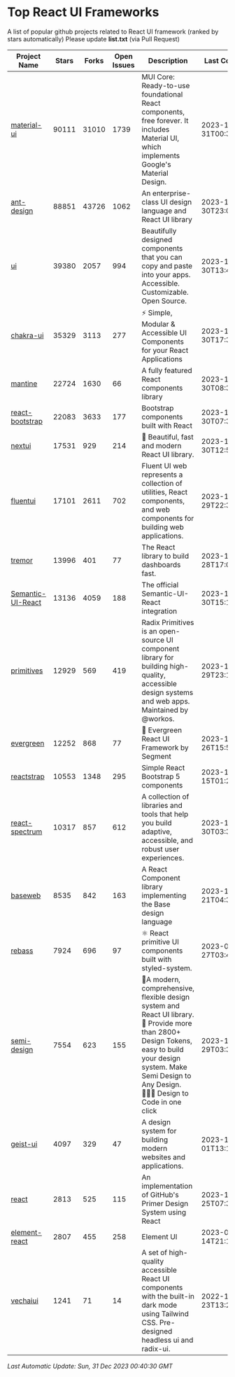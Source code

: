 # Top React UI Frameworks

A list of popular github projects related to React UI framework (ranked by stars automatically)
Please update **list.txt** (via Pull Request)

| Project Name | Stars | Forks | Open Issues | Description | Last Commit |
| ------------ | ----- | ----- | ----------- | ----------- | ----------- |
| [material-ui](https://github.com/mui/material-ui) |90111|31010|1739|MUI Core: Ready-to-use foundational React components, free forever. It includes Material UI, which implements Google&#39;s Material Design.|2023-12-31T00:38:54Z|
| [ant-design](https://github.com/ant-design/ant-design) |88851|43726|1062|An enterprise-class UI design language and React UI library|2023-12-30T23:00:12Z|
| [ui](https://github.com/shadcn-ui/ui) |39380|2057|994|Beautifully designed components that you can copy and paste into your apps. Accessible. Customizable. Open Source.|2023-12-30T13:40:40Z|
| [chakra-ui](https://github.com/chakra-ui/chakra-ui) |35329|3113|277|⚡️ Simple, Modular &amp; Accessible UI Components for your React Applications|2023-12-30T17:35:28Z|
| [mantine](https://github.com/mantinedev/mantine) |22724|1630|66|A fully featured React components library|2023-12-30T08:30:11Z|
| [react-bootstrap](https://github.com/react-bootstrap/react-bootstrap) |22083|3633|177|Bootstrap components built with React|2023-12-30T07:30:23Z|
| [nextui](https://github.com/nextui-org/nextui) |17531|929|214|🚀   Beautiful, fast and modern React UI library.|2023-12-30T12:51:01Z|
| [fluentui](https://github.com/microsoft/fluentui) |17101|2611|702|Fluent UI web represents a collection of utilities, React components, and web components for building web applications.|2023-12-29T22:30:11Z|
| [tremor](https://github.com/tremorlabs/tremor) |13996|401|77|The React library to build dashboards fast.|2023-12-28T17:06:09Z|
| [Semantic-UI-React](https://github.com/Semantic-Org/Semantic-UI-React) |13136|4059|188|The official Semantic-UI-React integration|2023-12-30T15:12:33Z|
| [primitives](https://github.com/radix-ui/primitives) |12929|569|419|Radix Primitives is an open-source UI component library for building high-quality, accessible design systems and web apps. Maintained by @workos.|2023-12-29T23:16:19Z|
| [evergreen](https://github.com/segmentio/evergreen) |12252|868|77|🌲 Evergreen React UI Framework by Segment|2023-12-26T15:50:08Z|
| [reactstrap](https://github.com/reactstrap/reactstrap) |10553|1348|295|Simple React Bootstrap 5 components|2023-11-15T01:23:32Z|
| [react-spectrum](https://github.com/adobe/react-spectrum) |10317|857|612|A collection of libraries and tools that help you build adaptive, accessible, and robust user experiences.|2023-12-30T03:38:55Z|
| [baseweb](https://github.com/uber/baseweb) |8535|842|163|A React Component library implementing the Base design language|2023-12-21T04:32:20Z|
| [rebass](https://github.com/rebassjs/rebass) |7924|696|97|:atom_symbol: React primitive UI components built with styled-system.|2023-07-27T03:42:53Z|
| [semi-design](https://github.com/DouyinFE/semi-design) |7554|623|155|🚀A modern, comprehensive, flexible design system and React UI library. 🎨 Provide more than 2800+ Design Tokens, easy to build your design system. Make Semi Design to Any Design.  🧑🏻‍💻 Design to Code in one click |2023-12-29T03:30:51Z|
| [geist-ui](https://github.com/geist-org/geist-ui) |4097|329|47|A design system for building modern websites and applications.|2023-11-01T13:10:44Z|
| [react](https://github.com/primer/react) |2813|525|115|An implementation of GitHub&#39;s Primer Design System using React|2023-12-25T07:32:38Z|
| [element-react](https://github.com/ElemeFE/element-react) |2807|455|258|Element UI|2023-01-14T21:13:08Z|
| [vechaiui](https://github.com/vechai/vechaiui) |1241|71|14|A set of high-quality accessible React UI components with the built-in dark mode using Tailwind CSS. Pre-designed headless ui and radix-ui.|2022-12-23T13:29:41Z|

*Last Automatic Update: Sun, 31 Dec 2023 00:40:30 GMT*